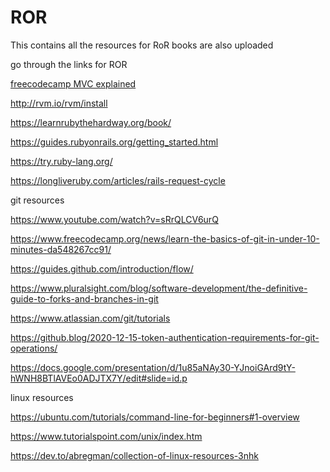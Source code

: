 # ROR
This contains all the resources for RoR
books are also uploaded

go through the links for ROR

[freecodecamp MVC explained](https://www.freecodecamp.org/news/model-view-architecture/)

http://rvm.io/rvm/install

https://learnrubythehardway.org/book/

https://guides.rubyonrails.org/getting_started.html

https://try.ruby-lang.org/

https://longliveruby.com/articles/rails-request-cycle

git resources

https://www.youtube.com/watch?v=sRrQLCV6urQ

https://www.freecodecamp.org/news/learn-the-basics-of-git-in-under-10-minutes-da548267cc91/

https://guides.github.com/introduction/flow/

https://www.pluralsight.com/blog/software-development/the-definitive-guide-to-forks-and-branches-in-git

https://www.atlassian.com/git/tutorials

https://github.blog/2020-12-15-token-authentication-requirements-for-git-operations/

https://docs.google.com/presentation/d/1u85aNAy30-YJnoiGArd9tY-hWNH8BTlAVEo0ADJTX7Y/edit#slide=id.p

linux resources

https://ubuntu.com/tutorials/command-line-for-beginners#1-overview

https://www.tutorialspoint.com/unix/index.htm

https://dev.to/abregman/collection-of-linux-resources-3nhk
